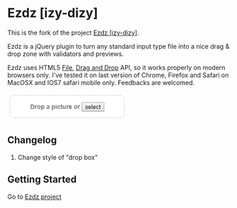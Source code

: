 Ezdz [izy-dizy]
===============

This is the fork of the project [Ezdz [izy-dizy]](https://github.com/jaysalvat/ezdz).

Ezdz is a jQuery plugin to turn any standard input type file into a nice drag & drop zone with validators and previews.

Ezdz uses HTML5 [File](http://www.w3.org/TR/FileAPI/), [Drag and Drop](http://www.w3.org/TR/2011/WD-html5-20110525/dnd.html) API, so it works properly on modern browsers only. I've tested it on last version of Chrome, Firefox and Safari on MacOSX and IOS7 safari mobile only. Feedbacks are welcomed.

![](https://raw.githubusercontent.com/Danilovonline/ezdz/master/example/example.png)

Changelog
---------

1. Change style of "drop box"


Getting Started
---------------

Go to [Ezdz project](https://github.com/jaysalvat/ezdz#getting-started)
